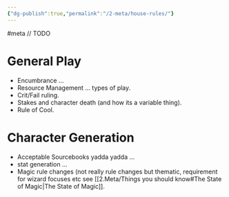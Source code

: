 ```yaml
---
{"dg-publish":true,"permalink":"/2-meta/house-rules/"}
---
```


#meta
// TODO
# General Play
- Encumbrance ...
- Resource Management ... types of play.
- Crit/Fail ruling.
- Stakes and character death (and how its a variable thing).
- Rule of Cool.
# Character Generation
- Acceptable Sourcebooks yadda yadda ...
- stat generation ...
- Magic rule changes (not really rule changes but thematic, requirement for wizard focuses etc see [[2.Meta/Things you should know#The State of Magic\|The State of Magic]].
